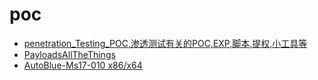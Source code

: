 # poc

* [penetration_Testing_POC,渗透测试有关的POC,EXP,脚本,提权,小工具等](https://github.com/Mr-xn/Penetration_Testing_POC)
* [PayloadsAllTheThings](https://github.com/swisskyrepo/PayloadsAllTheThings)
* [AutoBlue-Ms17-010 x86/x64](https://github.com/3ndG4me/AutoBlue-MS17-010)
